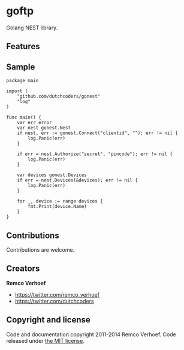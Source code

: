 goftp
=====

Golang NEST library.


## Features


## Sample
```
package main

import (
    "github.com/dutchcoders/gonest"
    "log"
)

func main() {
    var err error
    var nest gonest.Nest
    if nest, err := gonest.Connect("clientid", ""); err != nil {
        log.Panic(err)
    }

    if err = nest.Authorize("secret", "pincode"); err != nil {
        log.Panic(err)
    }
    
    var devices gonest.Devices
    if err = nest.Devices(&devices); err != nil {
        log.Panic(err)
    }

    for _, device := range devices {
        fmt.Print(device.Name)
    }
}

```

## Contributions

Contributions are welcome.

## Creators

**Remco Verhoef**
- <https://twitter.com/remco_verhoef>
- <https://twitter.com/dutchcoders>

## Copyright and license

Code and documentation copyright 2011-2014 Remco Verhoef.
Code released under [the MIT license](LICENSE).

